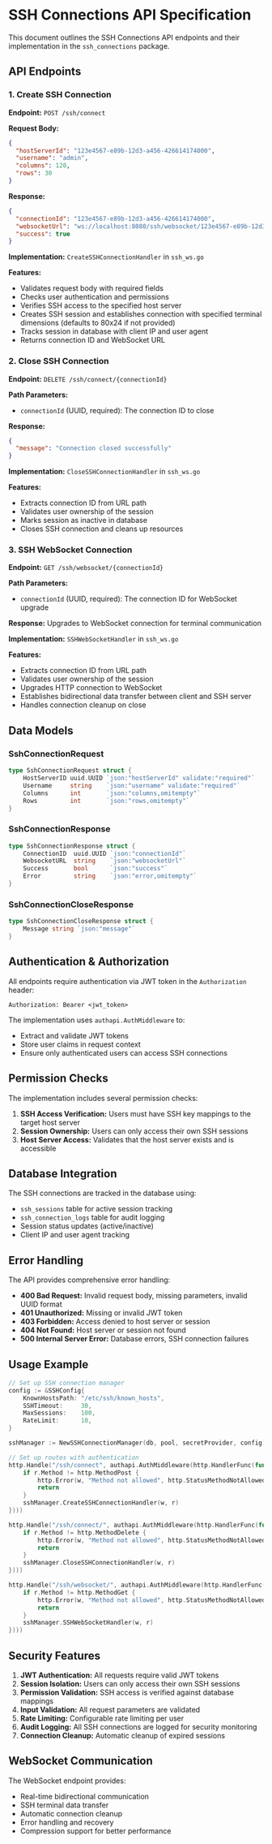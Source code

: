 # SSH Connections API Specification

This document outlines the SSH Connections API endpoints and their implementation in the `ssh_connections` package.

## API Endpoints

### 1. Create SSH Connection

**Endpoint:** `POST /ssh/connect`

**Request Body:**
```json
{
  "hostServerId": "123e4567-e89b-12d3-a456-426614174000",
  "username": "admin",
  "columns": 120,
  "rows": 30
}
```

**Response:**
```json
{
  "connectionId": "123e4567-e89b-12d3-a456-426614174000",
  "websocketUrl": "ws://localhost:8080/ssh/websocket/123e4567-e89b-12d3-a456-426614174000",
  "success": true
}
```

**Implementation:** `CreateSSHConnectionHandler` in `ssh_ws.go`

**Features:**
- Validates request body with required fields
- Checks user authentication and permissions
- Verifies SSH access to the specified host server
- Creates SSH session and establishes connection with specified terminal dimensions (defaults to 80x24 if not provided)
- Tracks session in database with client IP and user agent
- Returns connection ID and WebSocket URL

### 2. Close SSH Connection

**Endpoint:** `DELETE /ssh/connect/{connectionId}`

**Path Parameters:**
- `connectionId` (UUID, required): The connection ID to close

**Response:**
```json
{
  "message": "Connection closed successfully"
}
```

**Implementation:** `CloseSSHConnectionHandler` in `ssh_ws.go`

**Features:**
- Extracts connection ID from URL path
- Validates user ownership of the session
- Marks session as inactive in database
- Closes SSH connection and cleans up resources

### 3. SSH WebSocket Connection

**Endpoint:** `GET /ssh/websocket/{connectionId}`

**Path Parameters:**
- `connectionId` (UUID, required): The connection ID for WebSocket upgrade

**Response:** Upgrades to WebSocket connection for terminal communication

**Implementation:** `SSHWebSocketHandler` in `ssh_ws.go`

**Features:**
- Extracts connection ID from URL path
- Validates user ownership of the session
- Upgrades HTTP connection to WebSocket
- Establishes bidirectional data transfer between client and SSH server
- Handles connection cleanup on close

## Data Models

### SshConnectionRequest
```go
type SshConnectionRequest struct {
    HostServerID uuid.UUID `json:"hostServerId" validate:"required"`
    Username     string    `json:"username" validate:"required"`
    Columns      int       `json:"columns,omitempty"`
    Rows         int       `json:"rows,omitempty"`
}
```

### SshConnectionResponse
```go
type SshConnectionResponse struct {
    ConnectionID  uuid.UUID `json:"connectionId"`
    WebsocketURL  string    `json:"websocketUrl"`
    Success       bool      `json:"success"`
    Error         string    `json:"error,omitempty"`
}
```

### SshConnectionCloseResponse
```go
type SshConnectionCloseResponse struct {
    Message string `json:"message"`
}
```

## Authentication & Authorization

All endpoints require authentication via JWT token in the `Authorization` header:
```
Authorization: Bearer <jwt_token>
```

The implementation uses `authapi.AuthMiddleware` to:
- Extract and validate JWT tokens
- Store user claims in request context
- Ensure only authenticated users can access SSH connections

## Permission Checks

The implementation includes several permission checks:
1. **SSH Access Verification:** Users must have SSH key mappings to the target host server
2. **Session Ownership:** Users can only access their own SSH sessions
3. **Host Server Access:** Validates that the host server exists and is accessible

## Database Integration

The SSH connections are tracked in the database using:
- `ssh_sessions` table for active session tracking
- `ssh_connection_logs` table for audit logging
- Session status updates (active/inactive)
- Client IP and user agent tracking

## Error Handling

The API provides comprehensive error handling:
- **400 Bad Request:** Invalid request body, missing parameters, invalid UUID format
- **401 Unauthorized:** Missing or invalid JWT token
- **403 Forbidden:** Access denied to host server or session
- **404 Not Found:** Host server or session not found
- **500 Internal Server Error:** Database errors, SSH connection failures

## Usage Example

```go
// Set up SSH connection manager
config := &SSHConfig{
    KnownHostsPath: "/etc/ssh/known_hosts",
    SSHTimeout:     30,
    MaxSessions:    100,
    RateLimit:      10,
}

sshManager := NewSSHConnectionManager(db, pool, secretProvider, config)

// Set up routes with authentication
http.Handle("/ssh/connect", authapi.AuthMiddleware(http.HandlerFunc(func(w http.ResponseWriter, r *http.Request) {
    if r.Method != http.MethodPost {
        http.Error(w, "Method not allowed", http.StatusMethodNotAllowed)
        return
    }
    sshManager.CreateSSHConnectionHandler(w, r)
})))

http.Handle("/ssh/connect/", authapi.AuthMiddleware(http.HandlerFunc(func(w http.ResponseWriter, r *http.Request) {
    if r.Method != http.MethodDelete {
        http.Error(w, "Method not allowed", http.StatusMethodNotAllowed)
        return
    }
    sshManager.CloseSSHConnectionHandler(w, r)
})))

http.Handle("/ssh/websocket/", authapi.AuthMiddleware(http.HandlerFunc(func(w http.ResponseWriter, r *http.Request) {
    if r.Method != http.MethodGet {
        http.Error(w, "Method not allowed", http.StatusMethodNotAllowed)
        return
    }
    sshManager.SSHWebSocketHandler(w, r)
})))
```

## Security Features

1. **JWT Authentication:** All requests require valid JWT tokens
2. **Session Isolation:** Users can only access their own SSH sessions
3. **Permission Validation:** SSH access is verified against database mappings
4. **Input Validation:** All request parameters are validated
5. **Rate Limiting:** Configurable rate limiting per user
6. **Audit Logging:** All SSH connections are logged for security monitoring
7. **Connection Cleanup:** Automatic cleanup of expired sessions

## WebSocket Communication

The WebSocket endpoint provides:
- Real-time bidirectional communication
- SSH terminal data transfer
- Automatic connection cleanup
- Error handling and recovery
- Compression support for better performance 
